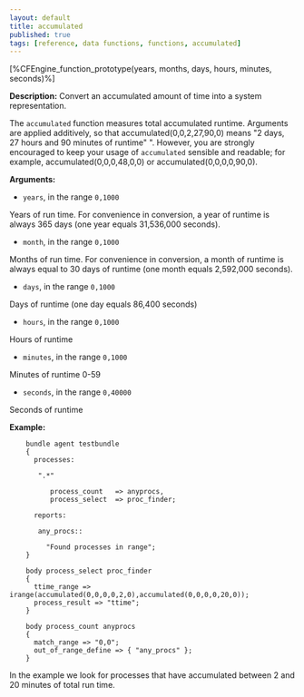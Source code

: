 ```yaml
---
layout: default
title: accumulated
published: true
tags: [reference, data functions, functions, accumulated]
---
```


[%CFEngine_function_prototype(years, months, days, hours, minutes, seconds)%]

**Description:** Convert an accumulated amount of time into a system representation.

The `accumulated` function measures total accumulated runtime. Arguments
are applied additively, so that accumulated(0,0,2,27,90,0) means "2
days, 27 hours and 90 minutes of runtime" ". However, you are strongly
encouraged to keep your usage of `accumulated` sensible and readable;
for example, accumulated(0,0,0,48,0,0) or accumulated(0,0,0,0,90,0).


**Arguments:**

* `years`, in the range `0,1000`

Years of run time. For convenience in conversion, a year of runtime is
always 365 days (one year equals 31,536,000 seconds).

* `month`, in the range `0,1000`

Months of run time. For convenience in conversion, a month of runtime is
always equal to 30 days of runtime (one month equals 2,592,000 seconds).

* `days`, in the range `0,1000`

Days of runtime (one day equals 86,400 seconds)   

* `hours`, in the range `0,1000`

Hours of runtime   

* `minutes`, in the range `0,1000`

Minutes of runtime 0-59   

* `seconds`, in the range `0,40000`

Seconds of runtime

**Example:**

```cf3
    bundle agent testbundle
    {
      processes:

       ".*"

          process_count   => anyprocs,
          process_select  => proc_finder;

      reports:

       any_procs::

         "Found processes in range";
    }

    body process_select proc_finder
    {
      ttime_range => irange(accumulated(0,0,0,0,2,0),accumulated(0,0,0,0,20,0));
      process_result => "ttime";
    }

    body process_count anyprocs
    {
      match_range => "0,0";
      out_of_range_define => { "any_procs" };
    }
```

In the example we look for processes that have accumulated between 2 and
20 minutes of total run time.

